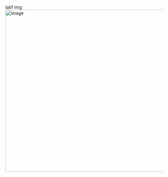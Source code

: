 lab1 img
<img width="774" height="518" alt="image" src="https://github.com/user-attachments/assets/d2127f89-13aa-4a1a-a94a-a35ce728a416" />
